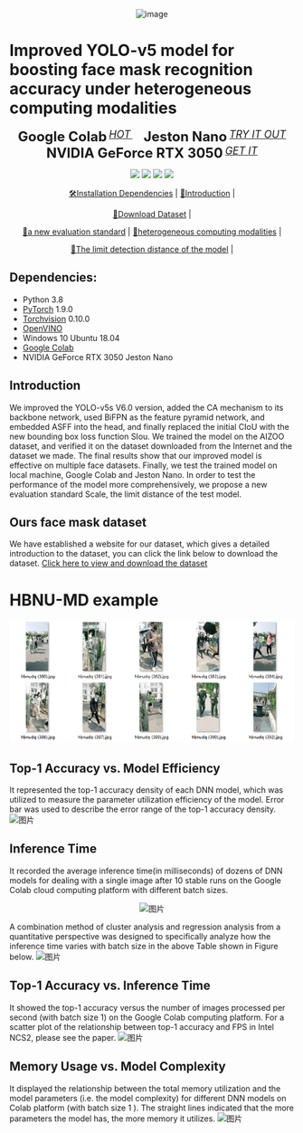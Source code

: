 <div align="center">
 
  ![image](https://user-images.githubusercontent.com/101705236/181425227-d0594cb6-81be-489f-84d0-04b190bb742e.png)

</div>

# Improved YOLO-v5 model for boosting face mask recognition accuracy under heterogeneous computing modalities

<div align="center">

<b><font size="5">Google Colab</font></b>
    <sup>
      <a href="https://colab.research.google.com/">
        <i><font size="4">HOT</font></i>
      </a>
    </sup>
    &nbsp;&nbsp;&nbsp;&nbsp;
    <b><font size="5">Jeston Nano</font></b>
    <sup>
      <a href="https://www.nvidia.cn/autonomous-machines/embedded-systems/jetson-nano/">
        <i><font size="4">TRY IT OUT</font></i>
      </a>
    </sup>
    <b><font size="5">NVIDIA GeForce RTX 3050</font></b>
    <sup>
      <a href="https://www.nvidia.cn/geforce/graphics-cards/30-series/rtx-3050/">
        <i><font size="4">GET IT</font></i>
      </a>
    </sup>

  ![](https://img.shields.io/badge/python-3.8-blue)
  [![](https://img.shields.io/badge/pytorch-1.9.0-blue)](https://pytorch.org/)
  [![](https://img.shields.io/badge/torchvision-0.10.0-orange)](https://pypi.org/project/torchvision/)
  ![](https://img.shields.io/conda/pn/conda-forge/python?label=windows)
  

  [🛠️Installation Dependencies](#Dependencies) |
  [🎤Introduction](#Introduction) |
 
  [👀Download Dataset](https://0811yu.github.io) |
  
  [🌊a new evaluation standard](https://github.com/0811yu/0811yu.github.io) |
  [🚀heterogeneous computing modalities](https://github.com/0811yu/0811yu.github.io) |
  
  [🤔The limit detection distance of the model](https://github.com/0811yu/0811yu.github.io) |
 

</div>

## Dependencies:

 - Python 3.8
 - [PyTorch](https://pytorch.org/) 1.9.0
 - [Torchvision](https://pypi.org/project/torchvision/) 0.10.0
 - [OpenVINO](https://docs.openvino.ai/)
 - Windows 10  Ubuntu 18.04 
 - [Google Colab](https://colab.research.google.com/)
 - NVIDIA GeForce RTX 3050  Jeston Nano

## Introduction

We improved the YOLO-v5s V6.0 version, added the CA mechanism to its backbone network, used BiFPN as the feature pyramid network, and embedded ASFF into the head, and finally replaced the initial CIoU with the new bounding box loss function SIou. 
We trained the model on the AIZOO dataset, and verified it on the dataset downloaded from the Internet and the dataset we made. The final results show that our improved model is effective on multiple face datasets. Finally, we test the trained model on local machine, Google Colab and Jeston Nano.
In order to test the performance of the model more comprehensively, we propose a new evaluation standard Scale, the limit distance of the test model.

## Ours face mask dataset
We have established a website for our dataset, which gives a detailed introduction to the dataset, you can click the link below to download the dataset.
<a href="https://0811yu.github.io/#home">Click here to view and download the dataset</a>
<h1>HBNU-MD example</h1>
<p><img class="wide" src="./COCO - Common Objects in Context_files/Dataset_example.png"></p>
</div>

## Top-1 Accuracy vs. Model Efficiency
 It represented the top-1 accuracy density of each DNN model, which was utilized to measure the parameter utilization efficiency of the model. Error bar was used to describe the error range of the top-1 accuracy density.
![图片](https://user-images.githubusercontent.com/101705236/173182662-37dec8a7-2cf2-4688-aca0-edcea0dd2f0c.png)


## Inference Time
It recorded the average inference time(in milliseconds) of dozens of DNN models for dealing with a single image after 10 stable runs on the Google Colab cloud computing platform with different batch sizes.

<div align="center">

  ![图片](https://user-images.githubusercontent.com/101705236/173182290-15ea961b-79fe-41e8-a944-2487c13ca6f1.png)

</div>

A combination method of cluster analysis and regression analysis from a quantitative perspective was designed to specifically analyze how the inference time varies with batch size in the above Table shown in Figure below.
![图片](https://user-images.githubusercontent.com/101705236/173182345-7e4e475b-7922-422b-850b-36cafb435ce2.png)

## Top-1 Accuracy vs. Inference Time
It showed the top-1 accuracy versus the number of images processed per second (with batch size 1) on the Google Colab computing platform. For a scatter plot of the relationship between top-1 accuracy and FPS in Intel NCS2, please see the paper.
![图片](https://user-images.githubusercontent.com/101705236/173182463-02d6c3bf-392e-462e-b01c-32992aae2af7.png)

## Memory Usage vs. Model Complexity
It displayed the relationship between the total memory utilization and the model parameters (i.e. the model complexity) for different DNN models on Colab platform (with batch size 1 ). The straight lines indicated that the more parameters the model has, the more memory it utilizes.
![图片](https://user-images.githubusercontent.com/101705236/173182488-4d212d55-03ef-4b10-88f4-e86de6c0bc16.png)
 
